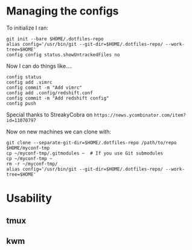 # Managing the configs

To initialize I ran:
```
git init --bare $HOME/.dotfiles-repo
alias config='/usr/bin/git --git-dir=$HOME/.dotfiles-repo/ --work-tree=$HOME'
config config status.showUntrackedFiles no
```

Now I can do things like....

```
config status
config add .vimrc
config commit -m "Add vimrc"
config add .config/redshift.conf
config commit -m "Add redshift config"
config push
```

Special thanks to StreakyCobra on `https://news.ycombinator.com/item?id=11070797`



Now on new machines we can clone with:

```
git clone --separate-git-dir=$HOME/.dotfiles-repo /path/to/repo $HOME/myconf-tmp
cp ~/myconf-tmp/.gitmodules ~  # If you use Git submodules
cp ~/myconf-tmp ~
rm -r ~/myconf-tmp/
alias config='/usr/bin/git --git-dir=$HOME/.dotfiles-repo/ --work-tree=$HOME'
```

# Usability

## tmux

## kwm

